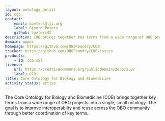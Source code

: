 ```yaml
---
layout: ontology_detail
id: cob
contact:
	email: bpeters@lji.org
	label: Bjoern Peters
	github: bpeters42
description: COB brings together key terms from a wide range of OBO projects to improve interoperability.
domain: upper
homepage: https://github.com/OBOFoundry/COB
tracker: https://github.com/OBOFoundry/COB/issues
products:
	- id: cob.owl
license:
	url: https://creativecommons.org/publicdomain/zero/1.0/
	label: CC0
title: Core Ontology for Biology and Biomedicine
activity_status: active
---
```


The Core Ontology for Biology and Biomedicine (COB) brings together key terms from a wide range of OBO projects into a single, small ontology. The goal is to improve interoperabilty and reuse across the OBO community through better coordination of key terms.
